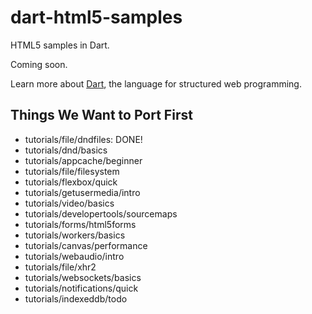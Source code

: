 dart-html5-samples
==================

HTML5 samples in Dart.

Coming soon.

Learn more about [Dart](http://www.dartlang.org),
the language for structured web programming.

Things We Want to Port First
----------------------------

 * tutorials/file/dndfiles: DONE!
 * tutorials/dnd/basics
 * tutorials/appcache/beginner
 * tutorials/file/filesystem
 * tutorials/flexbox/quick
 * tutorials/getusermedia/intro
 * tutorials/video/basics
 * tutorials/developertools/sourcemaps
 * tutorials/forms/html5forms
 * tutorials/workers/basics
 * tutorials/canvas/performance
 * tutorials/webaudio/intro
 * tutorials/file/xhr2
 * tutorials/websockets/basics
 * tutorials/notifications/quick
 * tutorials/indexeddb/todo
